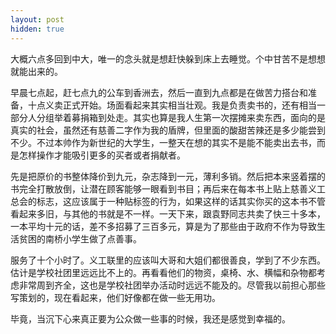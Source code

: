 ```yaml
---
layout: post
hidden: true
---
```

大概六点多回到中大，唯一的念头就是想赶快躲到床上去睡觉。个中甘苦不是想想就能出来的。

早晨七点起，赶七点九的公车到香洲去，然后一直到九点都是在做苦力搭台和准备，十点义卖正式开始。场面看起来其实相当壮观。我是负责卖书的，还有相当一部分人分组举着募捐箱到处走。其实也算是我人生第一次摆摊来卖东西，面向的是真实的社会，虽然还有慈善二字作为我的盾牌，但里面的酸甜苦辣还是多少能尝到不少。不过本帅作为新世纪的大学生，一整天在想的其实不是能不能卖出去书，而是怎样操作才能吸引更多的买者或者捐献者。

先是把原价的书整体降价到九元，杂志降到一元，薄利多销。然后把本来竖着摆的书完全打散放倒，让潜在顾客能够一眼看到书目；再后来在每本书上贴上慈善义工总会的标志，这应该属于一种贴标签的行为，如果这样的话其实你买的这本书不管看起来多旧，与其他的书就是不一样。一天下来，跟袁野同志共卖了快三十多本，一本平均十元的话，差不多招募了三百多元，算是为了那些由于政府不作为导致生活贫困的南桥小学生做了点善事。

服务了十个小时了。义工联里的应该叫大哥和大姐们都很善良，学到了不少东西。估计是学校社团里远远比不上的。再看看他们的物资，桌椅、水、横幅和杂物都考虑非常周到齐全，这也是学校社团举办活动时远远不能及的。尽管我以前担心那些写策划的，现在看起来，他们好像都在做一些无用功。

毕竟，当沉下心来真正要为公众做一些事的时候，我还是感觉到幸福的。